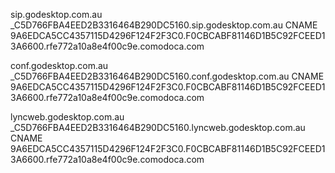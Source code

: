 sip.godesktop.com.au
_C5D766FBA4EED2B3316464B290DC5160.sip.godesktop.com.au
CNAME
9A6EDCA5CC4357115D4296F124F2F3C0.F0CBCABF81146D1B5C92FCEED13A6600.rfe772a10a8e4f00c9e.comodoca.com


conf.godesktop.com.au
_C5D766FBA4EED2B3316464B290DC5160.conf.godesktop.com.au
CNAME
9A6EDCA5CC4357115D4296F124F2F3C0.F0CBCABF81146D1B5C92FCEED13A6600.rfe772a10a8e4f00c9e.comodoca.com


lyncweb.godesktop.com.au
_C5D766FBA4EED2B3316464B290DC5160.lyncweb.godesktop.com.au
CNAME
9A6EDCA5CC4357115D4296F124F2F3C0.F0CBCABF81146D1B5C92FCEED13A6600.rfe772a10a8e4f00c9e.comodoca.com
